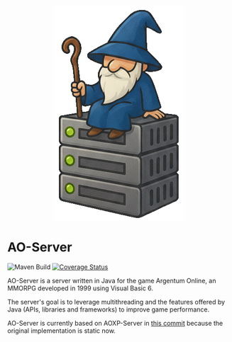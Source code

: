 <div align='center'>
   <br>
  <img src="logo.png" alt="Logo"/>
</div>

# AO-Server

![Maven Build](https://github.com/rusocode/ao-server/actions/workflows/maven.yml/badge.svg)
[![Coverage Status](https://coveralls.io/repos/github/rusocode/ao-server/badge.svg?branch=main)](https://coveralls.io/github/rusocode/ao-server?branch=main)

AO-Server is a server written in Java for the game Argentum Online, an MMORPG developed in 1999 using Visual Basic 6.

The server's goal is to leverage multithreading and the features offered by Java (APIs, libraries and frameworks) to
improve game performance.

AO-Server is currently based on AOXP-Server
in <a target="_blank" href="https://github.com/aoxp/AOXP-Server/commit/daa8d10b83b762a0072dd022e99fdfab1c57bb6b">this
commit</a> because the original implementation is static now.
